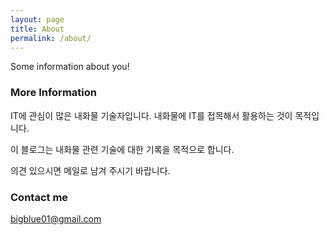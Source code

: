 ```yaml
---
layout: page
title: About
permalink: /about/
---
```


Some information about you!

### More Information

IT에 관심이 많은 내화물 기술자입니다.
내화물에 IT를 접목해서 활용하는 것이 목적입니다.

이 블로그는 내화물 관련 기술에 대한 기록을 목적으로 합니다. 

의견 있으시면 메일로 남겨 주시기 바랍니다. 

### Contact me

[bigblue01@gmail.com](mailto:email@domain.com)
